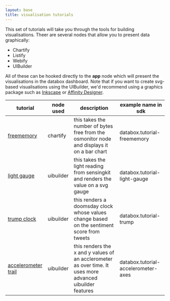 ```yaml
---
layout: base
title: visualisation tutorials
---
```


This set of tutorials will take you through the tools for building visualisations.  Theer are several nodes that allow you to present data graphically:

- Chartify
- Listify
- Webify
- UIBuilder


All of these can be hooked directly to the **app** node which will present the visualisations in the databox dashboard.  Note that if you want to create svg-based visualisations using the UIBuilder, we'd recommend using a graphics package such as [Inkscape](https://inkscape.org/) or [Affinity Designer](https://affinity.serif.com).

<table>
  <thead>
    <tr>
      <th>tutorial</th>
      <th>node used</th>
      <th>description</th>
      <th>example name in sdk</th>
    </tr>
  </thead>
  <tbody>
    <tr>
      <td><a href="/gettingstarted/sdk">freememory</a></td>
      <td>chartify</td>
      <td>this takes the number of bytes free from the osmonitor node and displays it on a bar chart</td>
      <td>databox.tutorial-freememory</td>
    </tr>
    <tr>
      <td><a href="/tutorials/visualisations/gauge">light gauge</a></td>
      <td>uibuilder</td>
      <td>this takes the light reading from sensingkit and renders the value on a svg gauge </td>
      <td>databox.tutorial-light-gauge</td>
    </tr>
    <tr>
      <td><a href="/tutorials/visualisations/trump">trump clock</a></td>
      <td>uibuilder</td>
      <td>this renders a doomsday clock whose values change based on the sentiment score from tweets</td>
      <td>databox.tutorial-trump</td>
    </tr>
    <tr>
      <td><a href="/tutorials/visualisations/accelerometer">accelerometer trail</a></td>
      <td>uibuilder</td>
      <td>this renders the x and y values of an acclerometer as over time.  It uses more advanced uibuilder features </td>
      <td>databox.tutorial-accelerometer-axes</td>
    </tr>
  </tbody>
</table>
